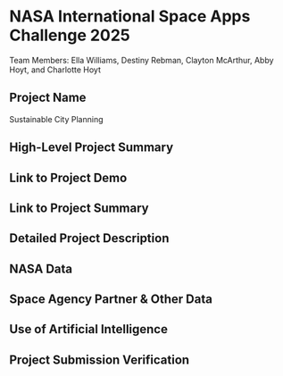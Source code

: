 # NASA International Space Apps Challenge 2025
Team Members: Ella Williams, Destiny Rebman, Clayton McArthur, Abby Hoyt, and Charlotte Hoyt

## Project Name
Sustainable City Planning
## High-Level Project Summary

## Link to Project Demo

## Link to Project Summary

## Detailed Project Description

## NASA Data

## Space Agency Partner & Other Data

## Use of Artificial Intelligence

## Project Submission Verification

